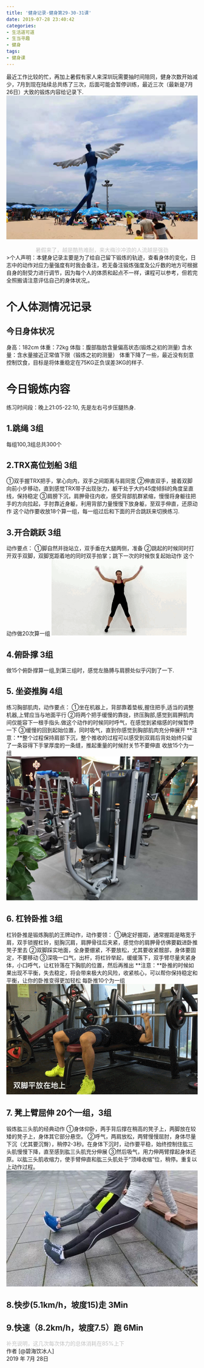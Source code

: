 ```yaml
---
title: '健身记录-健身第29-30-31课'
date: 2019-07-28 23:40:42
categories:
- 生活道可道
- 生当寻趣
- 健身
tags:
- 健身课
---
```



最近工作比较的忙，再加上暑假有家人来深圳玩需要抽时间陪同，健身次数开始减少，7月到现在陆续总共练了三次，后面可能会暂停训练，最近三次（最新是7月26日）大致的锻炼内容给记录下.
![](https://raw.githubusercontent.com/liruixue/muqiaosite/master/images/life-gym/class29-30-31-home.jpg)
<center><font color=#c3c3c3>暑假来了，越是酷热难耐，来大梅沙冲浪的人流越是强劲</font></center>
<!-- more -->
>个人声明：本健身记录主要是为了给自己留下锻炼的轨迹，查看身体的变化，日志中的动作对应力量强度有时我会备注，若无备注锻炼强度及公斤数的地方可根据自身的耐受力进行调节，因为每个人的体质和起点不一样，课程可以参考，但若完全照搬请注意评估自己的身体状况,。


#  个人体测情况记录
##  今日身体状况
身高：182cm
体重：72kg
体脂：腹部脂肪含量偏高状态(锻炼之初的测量)
含水量：含水量接近正常值下限（锻炼之初的测量）
体重下降了一些，最近没有刻意控制饮食，目标是将体重稳定在75KG正负误差3KG的样子.
#  今日锻炼内容
练习时间段：晚上21:05-22:10, 先是左右弓步压腿热身.
##  1.跳绳   3组
每组100,3组总共300个
##  2.TRX高位划船   3组
①双手握TRX把手，掌心向内，双手之间距离与肩同宽
②伸直双手，接着双脚向前小步移动，直到感觉TRX带子出现张力，躯干处于大约45度倾斜的角度呈直线，保持稳定
③肩膀下沉，肩胛骨往内收，感受背部肌群紧缩，慢慢将身躯往把手的方向拉起，手肘靠近身躯，利用背部力量慢慢下放身躯，至双手伸直，还原动作
这个动作要收放18个算一组，每一组过后和下面的开合跳跃来切换练习.
##  3.开合跳跃   3组
动作要点：
①脚自然并拢站立，双手垂在大腿两侧，准备
②跳起的时候同时打开双手双脚，双脚宽距着地的同时双手拍掌；跳下一次的时候恢复起始动作
这个动作做20次算一组
![](https://raw.githubusercontent.com/liruixue/muqiaosite/master/images/life-gym/class1-jump-papa.gif)
##  4.俯卧撑   3组
做15个俯卧撑算一组,到第三组时，感觉左胳膊与肩膀处似乎闪到了一下.
##  5. 坐姿推胸  4组
练习胸部肌肉，动作要点：
①坐在机器上，背部靠着垫板,握住把手,适当的调整机器,上臂应当与地面平行
②将两个把手缓慢的靠拢，挤压胸部,感觉到肩胛肌肉间仅能容下一根手指头.做这个动作的时候同时呼气，在感觉到紧缩感的时候暂停一下
③缓慢的回到起始位置，同时吸气，直到你感觉到胸部肌肉充分伸展开
**注意：**整个过程保持肩部下沉，整个推收的过程可以感受到双肩后背处始终只留了一条容得下手掌厚度的一条缝，推起重量的时候肘关节不要伸直
收放15个为一组
![](https://raw.githubusercontent.com/liruixue/muqiaosite/master/images/life-gym/class4-seat-chest.jpg)
##  6. 杠铃卧推 3组
杠铃卧推是锻炼胸肌的王牌动作，动作要领：
①确定好握距，通常握距是略宽于肩，双手锁握杠铃，挺胸沉肩，肩胛骨往后夹紧，感觉你的肩胛骨仿佛要戳进卧推凳子里去
②双脚踩实地面，全身要绷紧，不要放松，尤其要收紧髋部，身体要固定，不要移动
③深吸一口气，出杆，将杠铃举起，缓缓落下，双手臂尽量夹紧身体，小口呼气，让杠铃落在下胸肌的位置，然后再推出
**注意：**卧推的时候如果出现不平衡，失去稳定，将会带来极大的风险，收紧核心，可以帮你保持稳定和平衡，让你的卧推变得更加轻松
每卧推10个为一组
![](https://raw.githubusercontent.com/liruixue/muqiaosite/master/images/life-gym/class16-gangling-wotui.gif)
##  7. 凳上臂屈伸 20个一组，3组
锻炼肱三头肌的经典动作
①身体仰卧，两手背后撑在稍高的凳子上，两脚放在较矮的凳子上，身体其它部分悬空。
②呼气，两肩放松，两臂慢慢屈肘，身体尽量下沉（尤其要沉臀），稍停2-3秒。在身体下沉时，动作要平稳，始终控制住肱三头肌慢慢下降，直至感到肱三头肌充分伸展
③然后吸气，用力伸两臂撑起身体还原。以肱三头肌收缩力，使手臂伸直和肱三头肌处于“顶峰收缩”位，稍停。重复以上动作过程。
![](https://raw.githubusercontent.com/liruixue/muqiaosite/master/images/life-gym/class29-30-31-qubi.jpg)
##  8.快步(5.1km/h，坡度15)走          3Min
##  9.快速（8.2km/h，坡度7.5）跑          6Min


<font color=#c3c3c3>补充说明，这几次每次体力的总体消耗在85%上下</font>
</br>
作者 [@碧海饮冰人]    
2019 年 7月 28日    



